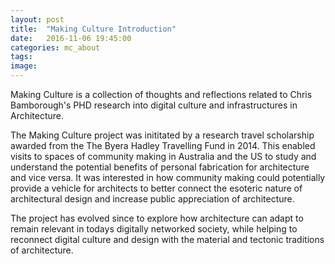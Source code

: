 ```yaml
---
layout: post
title:  "Making Culture Introduction"
date:   2016-11-06 19:45:00
categories: mc_about
tags:
image:
---
```

Making Culture is a collection of thoughts and reflections related to Chris Bamborough's PHD research into digital culture and infrastructures in Architecture.

The Making Culture project was inititated by a research travel scholarship awarded from the The Byera Hadley Travelling Fund in 2014. This enabled visits to spaces of community making in Australia and the US to study and understand the potential benefits of personal fabrication for architecture and vice versa. It was interested in how community making could potentially provide a vehicle for architects to better connect the esoteric nature of architectural design and increase public appreciation of architecture.

The project has evolved since to explore how architecture can adapt to remain relevant in todays digitally networked society, while helping to reconnect digital culture and design with the material and tectonic traditions of architecture.

